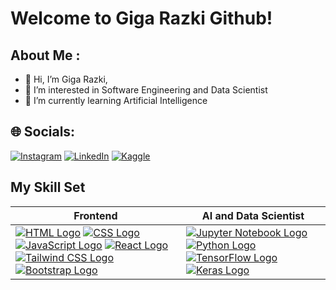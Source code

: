# Welcome to Giga Razki Github!
## About Me : 
- 👋 Hi, I’m Giga Razki,
- 👀 I’m interested in Software Engineering and Data Scientist 
- 🌱 I’m currently learning Artificial Intelligence 


## 🌐 Socials:
[![Instagram](https://img.shields.io/badge/Instagram-%23E4405F.svg?logo=Instagram&logoColor=white)](https://www.instagram.com/gigarazkiarianda/) 
[![LinkedIn](https://img.shields.io/badge/LinkedIn-%230077B5.svg?logo=linkedin&logoColor=white)](https://www.linkedin.com/in/gigarazkiarianda/)
[![Kaggle](https://img.shields.io/badge/Kaggle-035a7d?style=for-the-badge&logo=kaggle&logoColor=white)](https://www.kaggle.com/gigarazki)
           

## My Skill Set

| Frontend | AI and Data Scientist |
|----------|-----------------------|
| [![HTML Logo](https://upload.wikimedia.org/wikipedia/commons/thumb/6/61/HTML5_logo_and_wordmark.svg/120px-HTML5_logo_and_wordmark.svg.png)](https://developer.mozilla.org/en-US/docs/Web/HTML) [![CSS Logo](https://upload.wikimedia.org/wikipedia/commons/thumb/d/d5/CSS3_logo_and_wordmark.svg/120px-CSS3_logo_and_wordmark.svg.png)](https://developer.mozilla.org/en-US/docs/Web/CSS) [![JavaScript Logo](https://upload.wikimedia.org/wikipedia/commons/thumb/9/99/Unofficial_JavaScript_logo_2.svg/120px-Unofficial_JavaScript_logo_2.svg.png)](https://developer.mozilla.org/en-US/docs/Web/JavaScript) [![React Logo](https://upload.wikimedia.org/wikipedia/commons/thumb/a/a7/React-icon.svg/120px-React-icon.svg.png)](https://reactjs.org/) [![Tailwind CSS Logo](https://upload.wikimedia.org/wikipedia/commons/thumb/d/d5/Tailwind_CSS_Logo.svg/120px-Tailwind_CSS_Logo.svg.png?20230715030042)](https://tailwindcss.com/) [![Bootstrap Logo](https://upload.wikimedia.org/wikipedia/commons/thumb/b/b2/Bootstrap_logo.svg/120px-Bootstrap_logo.svg.png?20210507000024)](https://getbootstrap.com/) | [![Jupyter Notebook Logo](https://upload.wikimedia.org/wikipedia/commons/thumb/3/38/Jupyter_logo.svg/120px-Jupyter_logo.svg.png)](https://jupyter.org/) [![Python Logo](https://upload.wikimedia.org/wikipedia/commons/thumb/c/c3/Python-logo-notext.svg/120px-Python-logo-notext.svg.png)](https://www.python.org/) [![TensorFlow Logo](https://upload.wikimedia.org/wikipedia/commons/thumb/1/11/TensorFlowLogo.svg/120px-TensorFlowLogo.svg.png)](https://www.tensorflow.org/) [![Keras Logo](https://upload.wikimedia.org/wikipedia/commons/thumb/a/ae/Keras_logo.svg/120px-Keras_logo.svg.png)](https://keras.io/) |




